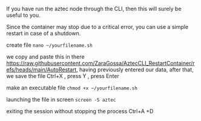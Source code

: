 
If you have run the aztec node through the CLI, then this will surely be useful to you.

Since the container may stop due to a critical error, you can use a simple restart in case of a shutdown.

create file ```nano ~/yourfilename.sh```

we copy and paste this in there https://raw.githubusercontent.com/ZaraGossa/AztecCLI_RestartContainer/refs/heads/main/AutoRestart, having previously entered our data, after that, we save the file Ctrl+X , press Y , press Enter

make an executable file ```chmod +x ~/yourfilename.sh```

launching the file in screen ```screen -S aztec``` 

exiting the session without stopping the process Ctrl+A +D
